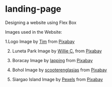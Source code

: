 # landing-page

Designing a website using Flex Box

Images used in the Website:


1.Logo
Image by <a href="https://pixabay.com/users/u_fg0tkeqgiy-26019190/?utm_source=link-attribution&utm_medium=referral&utm_campaign=image&utm_content=8530678">Tim</a> from <a href="https://pixabay.com//?utm_source=link-attribution&utm_medium=referral&utm_campaign=image&utm_content=8530678">Pixabay</a>

2. Luneta Park
Image by <a href="https://pixabay.com/users/willie_527-14880304/?utm_source=link-attribution&utm_medium=referral&utm_campaign=image&utm_content=4872492">Willie C.</a> from <a href="https://pixabay.com//?utm_source=link-attribution&utm_medium=referral&utm_campaign=image&utm_content=4872492">Pixabay</a>

3. Boracay
Image by <a href="https://pixabay.com/users/lapping-3464230/?utm_source=link-attribution&utm_medium=referral&utm_campaign=image&utm_content=1800409">lapping</a> from <a href="https://pixabay.com//?utm_source=link-attribution&utm_medium=referral&utm_campaign=image&utm_content=1800409">Pixabay</a>

4. Bohol
Image by <a href="https://pixabay.com/users/scooterenglasias-6184347/?utm_source=link-attribution&utm_medium=referral&utm_campaign=image&utm_content=2692912">scooterenglasias</a> from <a href="https://pixabay.com//?utm_source=link-attribution&utm_medium=referral&utm_campaign=image&utm_content=2692912">Pixabay</a>

5. Siargao Island
Image by <a href="https://pixabay.com/users/pexels-2286921/?utm_source=link-attribution&utm_medium=referral&utm_campaign=image&utm_content=1285147">Pexels</a> from <a href="https://pixabay.com//?utm_source=link-attribution&utm_medium=referral&utm_campaign=image&utm_content=1285147">Pixabay</a>